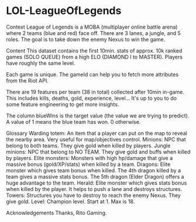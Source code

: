 # LOL-LeagueOfLegends
Context
League of Legends is a MOBA (multiplayer online battle arena) where 2 teams (blue and red) face off. There are 3 lanes, a jungle, and 5 roles. The goal is to take down the enemy Nexus to win the game.

Content
This dataset contains the first 10min. stats of approx. 10k ranked games (SOLO QUEUE) from a high ELO (DIAMOND I to MASTER). Players have roughly the same level.

Each game is unique. The gameId can help you to fetch more attributes from the Riot API.

There are 19 features per team (38 in total) collected after 10min in-game. This includes kills, deaths, gold, experience, level… It's up to you to do some feature engineering to get more insights.

The column blueWins is the target value (the value we are trying to predict). A value of 1 means the blue team has won. 0 otherwise.


Glossary
Warding totem: An item that a player can put on the map to reveal the nearby area. Very useful for map/objectives control.
Minions: NPC that belong to both teams. They give gold when killed by players.
Jungle minions: NPC that belong to NO TEAM. They give gold and buffs when killed by players.
Elite monsters: Monsters with high hp/damage that give a massive bonus (gold/XP/stats) when killed by a team.
Dragons: Elite monster which gives team bonus when killed. The 4th dragon killed by a team gives a massive stats bonus. The 5th dragon (Elder Dragon) offers a huge advantage to the team.
Herald: Elite monster which gives stats bonus when killed by the player. It helps to push a lane and destroys structures.
Towers: Structures you have to destroy to reach the enemy Nexus. They give gold.
Level: Champion level. Start at 1. Max is 18.

Acknowledgements
Thanks, Rito Gaming.
